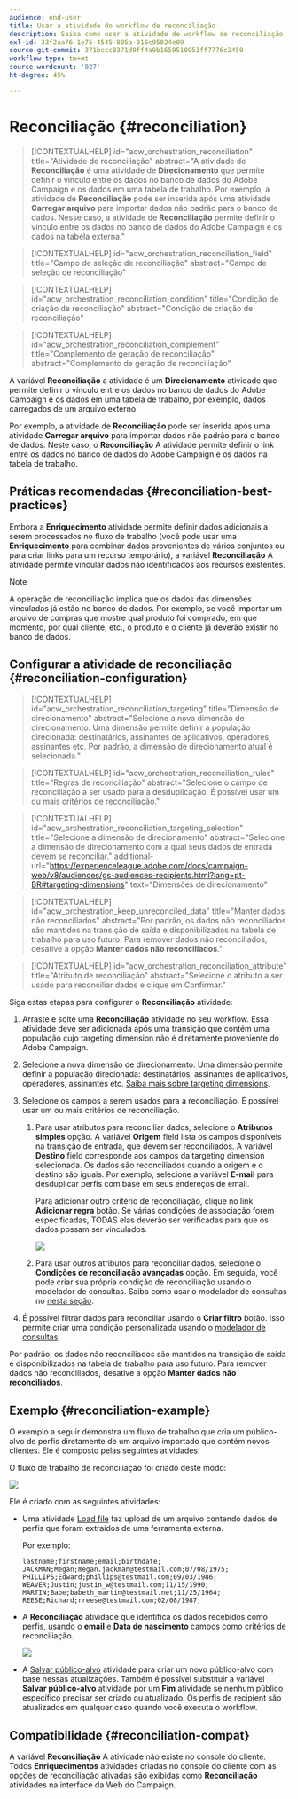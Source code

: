 ```yaml
---
audience: end-user
title: Usar a atividade do workflow de reconciliação
description: Saiba como usar a atividade de workflow de reconciliação
exl-id: 33f2aa76-1e75-4545-805a-016c95824e09
source-git-commit: 371bccc8371d9ff4a9b1659510953ff7776c2459
workflow-type: tm+mt
source-wordcount: '827'
ht-degree: 45%

---
```


# Reconciliação {#reconciliation}

>[!CONTEXTUALHELP]
>id="acw_orchestration_reconciliation"
>title="Atividade de reconciliação"
>abstract="A atividade de **Reconciliação** é uma atividade de **Direcionamento** que permite definir o vínculo entre os dados no banco de dados do Adobe Campaign e os dados em uma tabela de trabalho. Por exemplo, a atividade de **Reconciliação** pode ser inserida após uma atividade **Carregar arquivo** para importar dados não padrão para o banco de dados. Nesse caso, a atividade de **Reconciliação** permite definir o vínculo entre os dados no banco de dados do Adobe Campaign e os dados na tabela externa."

>[!CONTEXTUALHELP]
>id="acw_orchestration_reconciliation_field"
>title="Campo de seleção de reconciliação"
>abstract="Campo de seleção de reconciliação"

>[!CONTEXTUALHELP]
>id="acw_orchestration_reconciliation_condition"
>title="Condição de criação de reconciliação"
>abstract="Condição de criação de reconciliação"

>[!CONTEXTUALHELP]
>id="acw_orchestration_reconciliation_complement"
>title="Complemento de geração de reconciliação"
>abstract="Complemento de geração de reconciliação"

A variável **Reconciliação** a atividade é um **Direcionamento** atividade que permite definir o vínculo entre os dados no banco de dados do Adobe Campaign e os dados em uma tabela de trabalho, por exemplo, dados carregados de um arquivo externo.

Por exemplo, a atividade de **Reconciliação** pode ser inserida após uma atividade **Carregar arquivo** para importar dados não padrão para o banco de dados. Neste caso, o **Reconciliação** A atividade permite definir o link entre os dados no banco de dados do Adobe Campaign e os dados na tabela de trabalho.

## Práticas recomendadas {#reconciliation-best-practices}

Embora a **Enriquecimento** atividade permite definir dados adicionais a serem processados no fluxo de trabalho (você pode usar uma **Enriquecimento** para combinar dados provenientes de vários conjuntos ou para criar links para um recurso temporário), a variável **Reconciliação** A atividade permite vincular dados não identificados aos recursos existentes.

>[!NOTE]
>A operação de reconciliação implica que os dados das dimensões vinculadas já estão no banco de dados.  Por exemplo, se você importar um arquivo de compras que mostre qual produto foi comprado, em que momento, por qual cliente, etc., o produto e o cliente já deverão existir no banco de dados.

## Configurar a atividade de reconciliação {#reconciliation-configuration}

>[!CONTEXTUALHELP]
>id="acw_orchestration_reconciliation_targeting"
>title="Dimensão de direcionamento"
>abstract="Selecione a nova dimensão de direcionamento. Uma dimensão permite definir a população direcionada: destinatários, assinantes de aplicativos, operadores, assinantes etc. Por padrão, a dimensão de direcionamento atual é selecionada."

>[!CONTEXTUALHELP]
>id="acw_orchestration_reconciliation_rules"
>title="Regras de reconciliação"
>abstract="Selecione o campo de reconciliação a ser usado para a desduplicação. É possível usar um ou mais critérios de reconciliação."

>[!CONTEXTUALHELP]
>id="acw_orchestration_reconciliation_targeting_selection"
>title="Selecione a dimensão de direcionamento"
>abstract="Selecione a dimensão de direcionamento com a qual seus dados de entrada devem se reconciliar."
>additional-url="https://experienceleague.adobe.com/docs/campaign-web/v8/audiences/gs-audiences-recipients.html?lang=pt-BR#targeting-dimensions" text="Dimensões de direcionamento"

>[!CONTEXTUALHELP]
>id="acw_orchestration_keep_unreconciled_data"
>title="Manter dados não reconciliados"
>abstract="Por padrão, os dados não reconciliados são mantidos na transição de saída e disponibilizados na tabela de trabalho para uso futuro. Para remover dados não reconciliados, desative a opção **Manter dados não reconciliados**."

>[!CONTEXTUALHELP]
>id="acw_orchestration_reconciliation_attribute"
>title="Atributo de reconciliação"
>abstract="Selecione o atributo a ser usado para reconciliar dados e clique em Confirmar."

Siga estas etapas para configurar o **Reconciliação** atividade:

1. Arraste e solte uma **Reconciliação** atividade no seu workflow. Essa atividade deve ser adicionada após uma transição que contém uma população cujo targeting dimension não é diretamente proveniente do Adobe Campaign.

1. Selecione a nova dimensão de direcionamento. Uma dimensão permite definir a população direcionada: destinatários, assinantes de aplicativos, operadores, assinantes etc. [Saiba mais sobre targeting dimensions](../../audience/about-recipients.md#targeting-dimensions).

1. Selecione os campos a serem usados para a reconciliação. É possível usar um ou mais critérios de reconciliação.

   1. Para usar atributos para reconciliar dados, selecione o **Atributos simples** opção. A variável **Origem** field lista os campos disponíveis na transição de entrada, que devem ser reconciliados. A variável **Destino** field corresponde aos campos da targeting dimension selecionada. Os dados são reconciliados quando a origem e o destino são iguais. Por exemplo, selecione a variável **E-mail** para desduplicar perfis com base em seus endereços de email.

      Para adicionar outro critério de reconciliação, clique no link **Adicionar regra** botão. Se várias condições de associação forem especificadas, TODAS elas deverão ser verificadas para que os dados possam ser vinculados.

      ![](../assets/workflow-reconciliation-criteria.png)

   1. Para usar outros atributos para reconciliar dados, selecione o **Condições de reconciliação avançadas** opção. Em seguida, você pode criar sua própria condição de reconciliação usando o modelador de consultas. Saiba como usar o modelador de consultas no [nesta seção](../../query/query-modeler-overview.md).

1. É possível filtrar dados para reconciliar usando o **Criar filtro** botão. Isso permite criar uma condição personalizada usando o [modelador de consultas](../../query/query-modeler-overview.md).

Por padrão, os dados não reconciliados são mantidos na transição de saída e disponibilizados na tabela de trabalho para uso futuro. Para remover dados não reconciliados, desative a opção **Manter dados não reconciliados**.

## Exemplo {#reconciliation-example}

O exemplo a seguir demonstra um fluxo de trabalho que cria um público-alvo de perfis diretamente de um arquivo importado que contém novos clientes. Ele é composto pelas seguintes atividades:

O fluxo de trabalho de reconciliação foi criado deste modo:

![](../assets/workflow-reconciliation-sample-1.0.png)


Ele é criado com as seguintes atividades:

* Uma atividade [Load file](load-file.md) faz upload de um arquivo contendo dados de perfis que foram extraídos de uma ferramenta externa.

  Por exemplo:

  ```
  lastname;firstname;email;birthdate;
  JACKMAN;Megan;megan.jackman@testmail.com;07/08/1975;
  PHILLIPS;Edward;phillips@testmail.com;09/03/1986;
  WEAVER;Justin;justin_w@testmail.com;11/15/1990;
  MARTIN;Babe;babeth_martin@testmail.net;11/25/1964;
  REESE;Richard;rreese@testmail.com;02/08/1987;
  ```

* A **Reconciliação** atividade que identifica os dados recebidos como perfis, usando o **email** e **Data de nascimento** campos como critérios de reconciliação.

  ![](../assets/workflow-reconciliation-sample-1.1.png)

* A [Salvar público-alvo](save-audience.md) atividade para criar um novo público-alvo com base nessas atualizações. Também é possível substituir a variável **Salvar público-alvo** atividade por um **Fim** atividade se nenhum público específico precisar ser criado ou atualizado. Os perfis de recipient são atualizados em qualquer caso quando você executa o workflow.


## Compatibilidade {#reconciliation-compat}

A variável **Reconciliação** A atividade não existe no console do cliente. Todos **Enriquecimentos** atividades criadas no console do cliente com as opções de reconciliação ativadas são exibidas como **Reconciliação** atividades na interface da Web do Campaign.
